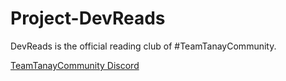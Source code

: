 # Project-DevReads
 DevReads is the official reading club of #TeamTanayCommunity.

 [TeamTanayCommunity Discord](https://bit.ly/tanaydiscord)